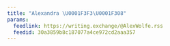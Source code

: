 ```yaml
---
title: "Alexandra \U0001F3F3️‍\U0001F308"
params:
  feedlink: https://writing.exchange/@AlexWolfe.rss
  feedid: 30a3859b8c187077a4ce972cd2aaa357
---
```

